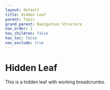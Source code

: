 ```yaml
---
layout: default
title: Hidden Leaf
parent: Topic
grand_parent: Navigation Structure
nav_order: 1
has_children: false
has_toc: false
nav_exclude: true
---
```


# Hidden Leaf

This is a hidden leaf with working breadcrumbs.

